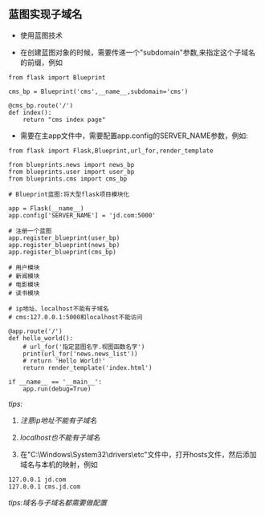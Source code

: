 ## 蓝图实现子域名

* 使用蓝图技术

* 在创建蓝图对象的时候，需要传递一个"subdomain"参数,来指定这个子域名的前缀，例如

```
from flask import Blueprint

cms_bp = Blueprint('cms',__name__,subdomain='cms')

@cms_bp.route('/')
def index():
    return "cms index page"
```

* 需要在主app文件中，需要配置app.config的SERVER\_NAME参数，例如:

```
from flask import Flask,Blueprint,url_for,render_template

from blueprints.news import news_bp
from blueprints.user import user_bp
from blueprints.cms import cms_bp

# Blueprint蓝图:将大型flask项目模块化

app = Flask(__name__)
app.config['SERVER_NAME'] = 'jd.com:5000'

# 注册一个蓝图
app.register_blueprint(user_bp)
app.register_blueprint(news_bp)
app.register_blueprint(cms_bp)

# 用户模块
# 新闻模块
# 电影模块
# 读书模块

# ip地址、localhost不能有子域名
# cms:127.0.0.1:5000和localhost不能访问

@app.route('/')
def hello_world():
    # url_for('指定蓝图名字.视图函数名字')
    print(url_for('news.news_list'))
    # return 'Hello World!'
    return render_template('index.html')

if __name__ == '__main__':
    app.run(debug=True)
```

_tips:_

1. _注意ip地址不能有子域名_
2. _localhost也不能有子域名_

3. 在"C:\Windows\System32\drivers\etc"文件中，打开hosts文件，然后添加域名与本机的映射，例如

```
127.0.0.1 jd.com
127.0.0.1 cms.jd.com
```

_tips:域名与子域名都需要做配置_

